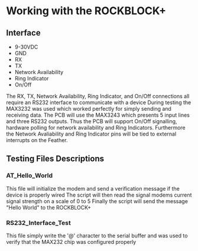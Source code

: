# Working with the ROCKBLOCK+

## Interface
- 9-30VDC 
- GND 
- RX
- TX
- Network Availability
- Ring Indicator
- On/Off

The RX, TX, Network Availability, Ring Indicator, and On/Off connections all require an RS232 interface to communicate with a device
During testing the MAX3232 was used which worked perfectly for simply sending and receiving data. The PCB will use the MAX3243 
which presents 5 input lines and three RS232 outputs. Thus the PCB will support On/Off signalling, hardware polling for network availability 
and Ring Indicators. Furthermore the Network Avaliability and Ring Indicator pins will be tied to external interrupts on the Feather. 

## Testing Files Descriptions

### AT\_Hello\_World 
This file will initialize the modem and send a verification message if the device is properly wired
The script will then read the signal modems current signal strength on a scale of 0 to 5
Finally the script will send the message "Hello World" to the ROCKBLOCK+

### RS232\_Interface\_Test
This file simply write the '@' character to the serial buffer and was used to verify that the MAX232 chip was configured properly



